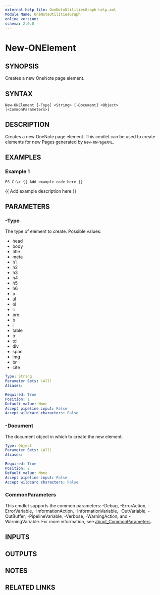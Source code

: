 ```yaml
---
external help file: OneNoteUtilitiesGraph-help.xml
Module Name: OneNoteUtilitiesGraph
online version:
schema: 2.0.0
---
```


# New-ONElement

## SYNOPSIS
Creates a new OneNote page element.

## SYNTAX

```
New-ONElement [-Type] <String> [-Document] <Object> [<CommonParameters>]
```

## DESCRIPTION
Creates a new OneNote page element. This cmdlet can be used to create elements for new Pages generated by ``New-ONPageXML``.

## EXAMPLES

### Example 1
```
PS C:\> {{ Add example code here }}
```

{{ Add example description here }}

## PARAMETERS

### -Type
The type of element to create. Possible values:

- head
- body 
- title
- meta
- h1
- h2
- h3
- h4
- h5
- h6
- p
- ul
- ol
- li
- pre
- b
- i
- table
- tr
- td
- div
- span
- img
- br
- cite

```yaml
Type: String
Parameter Sets: (All)
Aliases:

Required: True
Position: 1
Default value: None
Accept pipeline input: False
Accept wildcard characters: False
```

### -Document
The document object in which to create the new element.

```yaml
Type: Object
Parameter Sets: (All)
Aliases:

Required: True
Position: 2
Default value: None
Accept pipeline input: False
Accept wildcard characters: False
```

### CommonParameters
This cmdlet supports the common parameters: -Debug, -ErrorAction, -ErrorVariable, -InformationAction, -InformationVariable, -OutVariable, -OutBuffer, -PipelineVariable, -Verbose, -WarningAction, and -WarningVariable. For more information, see [about_CommonParameters](http://go.microsoft.com/fwlink/?LinkID=113216).

## INPUTS

## OUTPUTS

## NOTES

## RELATED LINKS
